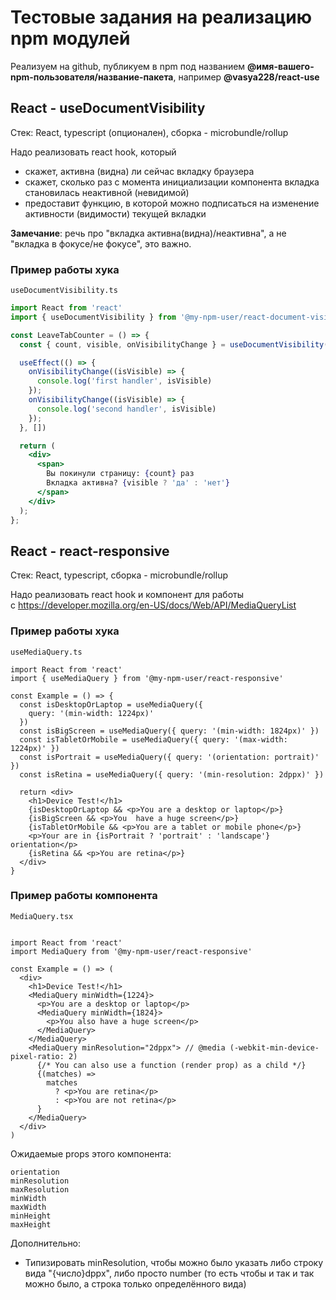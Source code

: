 # Тестовые задания на реализацию npm модулей

Реализуем на github, публикуем в npm под названием **@имя-вашего-npm-пользователя/название-пакета**, например **@vasya228/react-use**

## React - useDocumentVisibility

Стек: React, typescript (опционален), сборка - microbundle/rollup

Надо реализовать react hook, который
- скажет, активна (видна) ли сейчас вкладку браузера
- скажет, сколько раз с момента инициализации компонента вкладка становилась неактивной (невидимой)
- предоставит функцию, в которой можно подписаться на изменение активности (видимости) текущей вкладки

**Замечание**: речь про "вкладка активна(видна)/неактивна", а не "вкладка в фокусе/не фокусе", это важно.

### Пример работы хука

`useDocumentVisibility.ts`

```jsx
import React from 'react'
import { useDocumentVisibility } from '@my-npm-user/react-document-visibility'

const LeaveTabCounter = () => {
  const { count, visible, onVisibilityChange } = useDocumentVisibility();

  useEffect(() => {
    onVisibilityChange((isVisible) => {
      console.log('first handler', isVisible)
    });
    onVisibilityChange((isVisible) => {
      console.log('second handler', isVisible)
    });
  }, [])

  return (
    <div>
      <span>
        Вы покинули страницу: {count} раз
        Вкладка активна? {visible ? 'да' : 'нет'}
      </span>
    </div>
  );
};
```

## React - react-responsive

Стек: React, typescript, сборка - microbundle/rollup

Надо реализовать react hook и компонент для работы с https://developer.mozilla.org/en-US/docs/Web/API/MediaQueryList

### Пример работы хука

`useMediaQuery.ts`

```tsx
import React from 'react'
import { useMediaQuery } from '@my-npm-user/react-responsive'

const Example = () => {
  const isDesktopOrLaptop = useMediaQuery({
    query: '(min-width: 1224px)'
  })
  const isBigScreen = useMediaQuery({ query: '(min-width: 1824px)' })
  const isTabletOrMobile = useMediaQuery({ query: '(max-width: 1224px)' })
  const isPortrait = useMediaQuery({ query: '(orientation: portrait)' })
  const isRetina = useMediaQuery({ query: '(min-resolution: 2dppx)' })

  return <div>
    <h1>Device Test!</h1>
    {isDesktopOrLaptop && <p>You are a desktop or laptop</p>}
    {isBigScreen && <p>You  have a huge screen</p>}
    {isTabletOrMobile && <p>You are a tablet or mobile phone</p>}
    <p>Your are in {isPortrait ? 'portrait' : 'landscape'} orientation</p>
    {isRetina && <p>You are retina</p>}
  </div>
}
```

### Пример работы компонента

`MediaQuery.tsx`

```tsx

import React from 'react'
import MediaQuery from '@my-npm-user/react-responsive'

const Example = () => (
  <div>
    <h1>Device Test!</h1>
    <MediaQuery minWidth={1224}>
      <p>You are a desktop or laptop</p>
      <MediaQuery minWidth={1824}>
        <p>You also have a huge screen</p>
      </MediaQuery>
    </MediaQuery>
    <MediaQuery minResolution="2dppx"> // @media (-webkit-min-device-pixel-ratio: 2)
      {/* You can also use a function (render prop) as a child */}
      {(matches) =>
        matches
          ? <p>You are retina</p>
          : <p>You are not retina</p>
      }
    </MediaQuery>
  </div>
)
```

Ожидаемые props этого компонента:

```
orientation
minResolution
maxResolution
minWidth
maxWidth
minHeight
maxHeight
```

Дополнительно:
- Типизировать minResolution, чтобы можно было указать либо строку вида "{число}dppx", либо просто number (то есть чтобы и так и так можно было, а строка только определённого вида)
